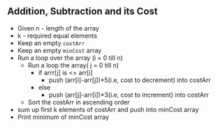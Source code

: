 ## Addition, Subtraction and its Cost

- Given n - length of the array
- k - required equal elements
- Keep an empty  `costArr` 
- Keep an empty `minCost` array 
- Run a loop over the array (i = 0 till n)
  - Run a loop the array( j = 0 till n)	
    - if  arrr[j] is <= arr[i]
      - push (arr[i]-arr[j])*5(i.e, cost to decrement) into costArr
    - else
      - push  (arr[j]-arr[i])*3(i.e, cost to increment) into costArr
  - Sort the costArr in ascending order
- sum  up first k elements of costArr and push into minCost array
- Print minimum of minCost array